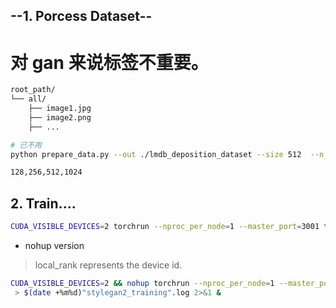 ## --1. Porcess Dataset--

# 对 gan 来说标签不重要。

```bash
root_path/
└── all/
    ├── image1.jpg
    ├── image2.png
    ├── ...
```

```bash
# 已不用
python prepare_data.py --out ./lmdb_deposition_dataset --size 512  --n_worker 8 --resample lanczos  /mnt/c/Users/23174/Desktop/GitHub\ Project/data-efficient-gans-baseline/data/deposition_data_processed_stylegan/

```

```bash
128,256,512,1024
```

## 2. Train....

```bash
CUDA_VISIBLE_DEVICES=2 torchrun --nproc_per_node=1 --master_port=3001 train.py --batch 32 --size 512 deposition_data_processed_stylegan/
```

- nohup version

> local_rank represents the device id.
```bash
CUDA_VISIBLE_DEVICES=2 && nohup torchrun --nproc_per_node=1 --master_port=3001 train.py --batch 32 --size 512 --local_rank 2  deposition_data_processed_stylegan/
 > $(date +%m%d)"stylegan2_training".log 2>&1 &
```
